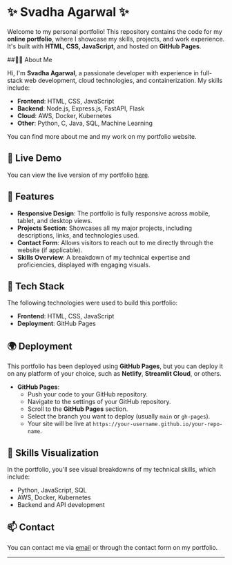 # ✨ Svadha Agarwal ✨

Welcome to my personal portfolio! This repository contains the code for my **online portfolio**, where I showcase my skills, projects, and work experience. It's built with **HTML, CSS, JavaScript**, and hosted on **GitHub Pages**.


##👩‍💻  About Me

Hi, I'm **Svadha Agarwal**, a passionate developer with experience in full-stack web development, cloud technologies, and containerization. My skills include:

- **Frontend**: HTML, CSS, JavaScript
- **Backend**: Node.js, Express.js, FastAPI, Flask
- **Cloud**: AWS, Docker, Kubernetes
- **Other**: Python, C, Java, SQL, Machine Learning

You can find more about me and my work on my portfolio website.

## 🚀 Live Demo

You can view the live version of my portfolio [here](https://svadha29.github.io/Svadha/).

## 📂 Features

- **Responsive Design**: The portfolio is fully responsive across mobile, tablet, and desktop views.
- **Projects Section**: Showcases all my major projects, including descriptions, links, and technologies used.
- **Contact Form**: Allows visitors to reach out to me directly through the website (if applicable).
- **Skills Overview**: A breakdown of my technical expertise and proficiencies, displayed with engaging visuals.

## 🔧 Tech Stack

The following technologies were used to build this portfolio:

- **Frontend**: HTML, CSS, JavaScript
- **Deployment**: GitHub Pages


## 🌍 Deployment

This portfolio has been deployed using **GitHub Pages**, but you can deploy it on any platform of your choice, such as **Netlify**, **Streamlit Cloud**, or others.

- **GitHub Pages**: 
  - Push your code to your GitHub repository.
  - Navigate to the settings of your GitHub repository.
  - Scroll to the **GitHub Pages** section.
  - Select the branch you want to deploy (usually `main` or `gh-pages`).
  - Your site will be live at `https://your-username.github.io/your-repo-name`.

## 🧩 Skills Visualization

In the portfolio, you'll see visual breakdowns of my technical skills, which include:

- Python, JavaScript, SQL
- AWS, Docker, Kubernetes
- Backend and API development

## 📫 Contact

You can contact me via [email](svadhaagarwal.29@gmail.com) or through the contact form on my portfolio.

---
